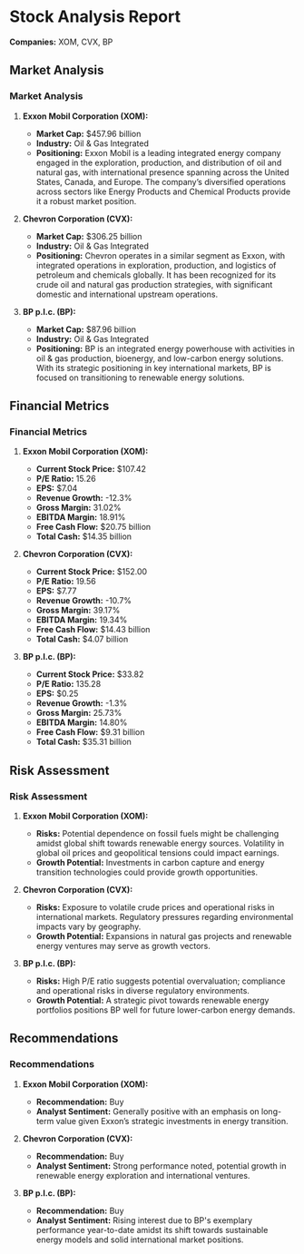 # Stock Analysis Report

**Companies:** XOM, CVX, BP

## Market Analysis
### Market Analysis

1. **Exxon Mobil Corporation (XOM):**
   - **Market Cap:** $457.96 billion
   - **Industry:** Oil & Gas Integrated
   - **Positioning:** Exxon Mobil is a leading integrated energy company engaged in the exploration, production, and distribution of oil and natural gas, with international presence spanning across the United States, Canada, and Europe. The company’s diversified operations across sectors like Energy Products and Chemical Products provide it a robust market position.

2. **Chevron Corporation (CVX):**
   - **Market Cap:** $306.25 billion
   - **Industry:** Oil & Gas Integrated
   - **Positioning:** Chevron operates in a similar segment as Exxon, with integrated operations in exploration, production, and logistics of petroleum and chemicals globally. It has been recognized for its crude oil and natural gas production strategies, with significant domestic and international upstream operations.

3. **BP p.l.c. (BP):**
   - **Market Cap:** $87.96 billion
   - **Industry:** Oil & Gas Integrated
   - **Positioning:** BP is an integrated energy powerhouse with activities in oil & gas production, bioenergy, and low-carbon energy solutions. With its strategic positioning in key international markets, BP is focused on transitioning to renewable energy solutions.

## Financial Metrics
### Financial Metrics

1. **Exxon Mobil Corporation (XOM):**
   - **Current Stock Price:** $107.42
   - **P/E Ratio:** 15.26
   - **EPS:** $7.04
   - **Revenue Growth:** -12.3%
   - **Gross Margin:** 31.02%
   - **EBITDA Margin:** 18.91%
   - **Free Cash Flow:** $20.75 billion
   - **Total Cash:** $14.35 billion

2. **Chevron Corporation (CVX):**
   - **Current Stock Price:** $152.00
   - **P/E Ratio:** 19.56
   - **EPS:** $7.77
   - **Revenue Growth:** -10.7%
   - **Gross Margin:** 39.17%
   - **EBITDA Margin:** 19.34%
   - **Free Cash Flow:** $14.43 billion
   - **Total Cash:** $4.07 billion

3. **BP p.l.c. (BP):**
   - **Current Stock Price:** $33.82
   - **P/E Ratio:** 135.28
   - **EPS:** $0.25
   - **Revenue Growth:** -1.3%
   - **Gross Margin:** 25.73%
   - **EBITDA Margin:** 14.80%
   - **Free Cash Flow:** $9.31 billion
   - **Total Cash:** $35.31 billion

## Risk Assessment
### Risk Assessment

1. **Exxon Mobil Corporation (XOM):**
   - **Risks:** Potential dependence on fossil fuels might be challenging amidst global shift towards renewable energy sources. Volatility in global oil prices and geopolitical tensions could impact earnings.
   - **Growth Potential:** Investments in carbon capture and energy transition technologies could provide growth opportunities.

2. **Chevron Corporation (CVX):**
   - **Risks:** Exposure to volatile crude prices and operational risks in international markets. Regulatory pressures regarding environmental impacts vary by geography.
   - **Growth Potential:** Expansions in natural gas projects and renewable energy ventures may serve as growth vectors.

3. **BP p.l.c. (BP):**
   - **Risks:** High P/E ratio suggests potential overvaluation; compliance and operational risks in diverse regulatory environments.
   - **Growth Potential:** A strategic pivot towards renewable energy portfolios positions BP well for future lower-carbon energy demands.

## Recommendations
### Recommendations

1. **Exxon Mobil Corporation (XOM):**
   - **Recommendation:** Buy
   - **Analyst Sentiment:** Generally positive with an emphasis on long-term value given Exxon’s strategic investments in energy transition.

2. **Chevron Corporation (CVX):**
   - **Recommendation:** Buy
   - **Analyst Sentiment:** Strong performance noted, potential growth in renewable energy exploration and international ventures.

3. **BP p.l.c. (BP):**
   - **Recommendation:** Buy
   - **Analyst Sentiment:** Rising interest due to BP's exemplary performance year-to-date amidst its shift towards sustainable energy models and solid international market positions.

